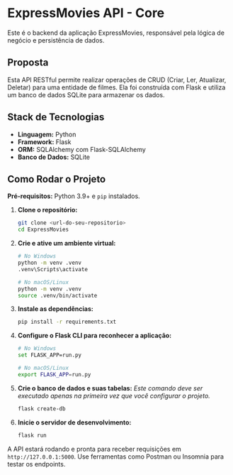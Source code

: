 # ExpressMovies API - Core

Este é o backend da aplicação ExpressMovies, responsável pela lógica de negócio e persistência de dados.

## Proposta

Esta API RESTful permite realizar operações de CRUD (Criar, Ler, Atualizar, Deletar) para uma entidade de filmes. Ela foi construída com Flask e utiliza um banco de dados SQLite para armazenar os dados.

## Stack de Tecnologias

- **Linguagem:** Python
- **Framework:** Flask
- **ORM:** SQLAlchemy com Flask-SQLAlchemy
- **Banco de Dados:** SQLite

## Como Rodar o Projeto

**Pré-requisitos:** Python 3.9+ e `pip` instalados.

1.  **Clone o repositório:**
    ```bash
    git clone <url-do-seu-repositorio>
    cd ExpressMovies
    ```

2.  **Crie e ative um ambiente virtual:**
    ```bash
    # No Windows
    python -m venv .venv
    .venv\Scripts\activate

    # No macOS/Linux
    python -m venv .venv
    source .venv/bin/activate
    ```

3.  **Instale as dependências:**
    ```bash
    pip install -r requirements.txt
    ```

4.  **Configure o Flask CLI para reconhecer a aplicação:**
    ```bash
    # No Windows
    set FLASK_APP=run.py

    # No macOS/Linux
    export FLASK_APP=run.py
    ```

5.  **Crie o banco de dados e suas tabelas:**
    *Este comando deve ser executado apenas na primeira vez que você configurar o projeto.*
    ```bash
    flask create-db
    ```

6.  **Inicie o servidor de desenvolvimento:**
    ```bash
    flask run
    ```

A API estará rodando e pronta para receber requisições em `http://127.0.0.1:5000`. Use ferramentas como Postman ou Insomnia para testar os endpoints.

